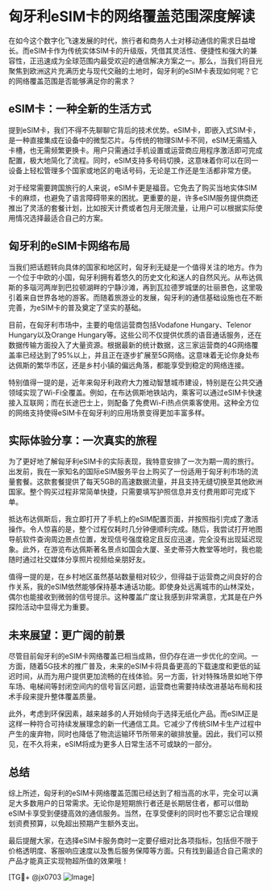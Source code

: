 # 匈牙利eSIM卡的网络覆盖范围深度解读

在如今这个数字化飞速发展的时代，旅行者和商务人士对移动通信的需求日益增长。而eSIM卡作为传统实体SIM卡的升级版，凭借其灵活性、便捷性和强大的兼容性，正迅速成为全球范围内最受欢迎的通信解决方案之一。那么，当我们将目光聚焦到欧洲这片充满历史与现代交融的土地时，匈牙利的eSIM卡表现如何呢？它的网络覆盖范围是否能够满足你的需求？

## eSIM卡：一种全新的生活方式

提到eSIM卡，我们不得不先聊聊它背后的技术优势。eSIM卡，即嵌入式SIM卡，是一种直接集成在设备中的微型芯片。与传统的物理SIM卡不同，eSIM无需插入卡槽，也无需频繁更换卡。用户只需通过手机设置或运营商应用程序激活即可完成配置，极大地简化了流程。同时，eSIM支持多号码切换，这意味着你可以在同一设备上轻松管理多个国家或地区的电话号码，无论是工作还是生活都非常方便。

对于经常需要跨国旅行的人来说，eSIM卡更是福音。它免去了购买当地实体SIM卡的麻烦，也避免了语言障碍带来的困扰。更重要的是，许多eSIM服务提供商还推出了灵活的套餐计划，比如按天计费或者包月无限流量，让用户可以根据实际使用情况选择最适合自己的方案。

## 匈牙利的eSIM卡网络布局

当我们把话题转向具体的国家和地区时，匈牙利无疑是一个值得关注的地方。作为一个位于中欧的小国，匈牙利拥有着悠久的历史文化和迷人的自然风光。从布达佩斯的多瑙河两岸到巴拉顿湖畔的宁静沙滩，再到瓦拉德罗城堡的壮丽景色，这里吸引着来自世界各地的游客。而随着旅游业的发展，匈牙利的通信基础设施也在不断完善，为eSIM卡的普及奠定了坚实的基础。

目前，在匈牙利市场中，主要的电信运营商包括Vodafone Hungary、Telenor Hungary以及Orange Hungary等。这些公司不仅提供优质的语音通话服务，还在数据传输方面投入了大量资源。根据最新的统计数据，这三家运营商的4G网络覆盖率已经达到了95%以上，并且正在逐步扩展至5G网络。这意味着无论你身处布达佩斯的繁华市区，还是乡村小镇的偏远角落，都能享受到稳定的网络连接。

特别值得一提的是，近年来匈牙利政府大力推动智慧城市建设，特别是在公共交通领域实现了Wi-Fi全覆盖。例如，在布达佩斯地铁站内，乘客可以通过eSIM卡快速接入互联网；而在长途巴士上，则配备了免费Wi-Fi热点供乘客使用。这种全方位的网络支持使得eSIM卡在匈牙利的应用场景变得更加丰富多样。

## 实际体验分享：一次真实的旅程

为了更好地了解匈牙利eSIM卡的实际表现，我特意安排了一次为期一周的旅行。出发前，我在一家知名的国际eSIM服务平台上购买了一份适用于匈牙利市场的流量套餐。这款套餐提供了每天5GB的高速数据流量，并且支持无缝切换至其他欧洲国家。整个购买过程非常简单快捷，只需要填写护照信息并支付费用即可完成下单。

抵达布达佩斯后，我立即打开了手机上的eSIM配置页面，并按照指引完成了激活操作。令人惊喜的是，整个过程仅耗时几分钟便顺利完成。随后，我尝试打开地图导航软件查询周边景点位置，发现信号强度稳定且反应迅速，完全没有出现延迟现象。此外，在游览布达佩斯著名景点如国会大厦、圣史蒂芬大教堂等地时，我也能随时通过社交媒体分享照片视频给亲朋好友。

值得一提的是，在乡村地区虽然基站数量相对较少，但得益于运营商之间良好的合作关系，我的eSIM依然能够保持基本通话功能。即使身处远离城市的山林深处，偶尔也能接收到微弱的信号提示。这种覆盖广度让我感到非常满意，尤其是在户外探险活动中显得尤为重要。

## 未来展望：更广阔的前景

尽管目前匈牙利的eSIM卡网络覆盖已相当成熟，但仍存在进一步优化的空间。一方面，随着5G技术的推广普及，未来的eSIM卡将具备更高的下载速度和更低的延迟时间，从而为用户提供更加流畅的在线体验。另一方面，针对特殊场景如地下停车场、电梯间等封闭空间内的信号盲区问题，运营商也需要持续改进基站布局和技术手段来提升整体覆盖质量。

此外，考虑到环保因素，越来越多的人开始倾向于选择无纸化产品。而eSIM正是这样一种符合可持续发展理念的新一代通信工具。它减少了传统SIM卡生产过程中产生的废弃物，同时也降低了物流运输环节所带来的碳排放量。因此，我们可以预见，在不久将来，eSIM将成为更多人日常生活不可或缺的一部分。

## 总结

综上所述，匈牙利的eSIM卡网络覆盖范围已经达到了相当高的水平，完全可以满足大多数用户的日常需求。无论你是短期旅行者还是长期居住者，都可以借助eSIM卡享受到便捷高效的通信服务。当然，在享受便利的同时也不要忘记合理规划资费预算，以免超出预期产生额外支出。

最后提醒大家，在选择eSIM卡服务商时一定要仔细对比各项指标，包括但不限于价格透明度、客服响应速度以及售后服务保障等方面。只有找到最适合自己需求的产品才能真正实现物超所值的效果哦！

[TG💪+ @jx0703 ![Image](https://github.com/user-attachments/assets/dbca1d08-cadb-493c-b0ec-ad6f7a83f270)]